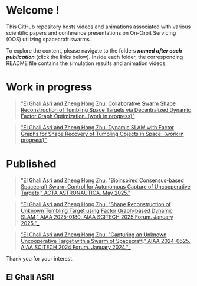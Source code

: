 # Welcome !

This GitHub repository hosts videos and animations associated with various scientific papers and conference presentations on On-Orbit Servicing (OOS) utilizing spacecraft swarms.

To explore the content, please navigate to the folders ***named after each publication*** (click the links below). Inside each folder, the corresponding README file contains the simulation results and animation videos.

# Work in progress

>["El Ghali Asri and Zheng Hong Zhu. Collaborative Swarm Shape Reconstruction of Tumbling Space Targets via Decentralized Dynamic Factor Graph Optimization. (work in progress)"](https://github.com/Pontmousse/Spacecraft-Swarm-OOS/tree/main/Collaborative%20Swarm%20Shape%20Reconstruction%20of%20Tumbling%20Space%20Targets%20via%20Decentralized%20Dynamic%20Factor%20Graph%20Optimization)

>["El Ghali Asri and Zheng Hong Zhu. Dynamic SLAM with Factor Graphs for Shape Recovery of Tumbling Objects in Space. (work in progress)"](https://github.com/Pontmousse/Spacecraft-Swarm-OOS/tree/main/Dynamic%20SLAM%20with%20Factor%20Graphs%20for%20Shape%20Recovery%20of%20Tumbling%20Objects%20in%20Space)

# Published

>["El Ghali Asri and Zheng Hong Zhu. "Bioinspired Consensus-based Spacecraft Swarm Control for Autonomous Capture of Uncooperative Targets," ACTA ASTRONAUTICA. May 2025." ](https://github.com/Pontmousse/Spacecraft-Swarm-OOS/tree/main/Spacecraft%20Swarming%20for%20Tumbling%20Target%20Capture%20with%20Decentralized%20Behavioral%20Control%20(3D%20version))

>["El Ghali Asri and Zheng Hong Zhu. "Shape Reconstruction of Unknown Tumbling Target using Factor Graph-based Dynamic SLAM," AIAA 2025-0180. AIAA SCITECH 2025 Forum. January 2025."_](https://github.com/Pontmousse/Spacecraft-Swarm-OOS/tree/main/Shape%20Reconstruction%20of%20Unknown%20Tumbling%20Target%20using%20Factor%20Graph-based%20Dynamic%20SLAM)

>["El Ghali Asri and Zheng Hong Zhu. "Capturing an Unknown Uncooperative Target with a Swarm of Spacecraft," AIAA 2024-0625. AIAA SCITECH 2024 Forum. January 2024."_](https://github.com/Pontmousse/Spacecraft-Swarm-OOS/tree/main/Capturing%20an%20Unknown%20Uncooperative%20Target%20with%20a%20Swarm%20of%20Spacecraft%20(2D%20version))

Thank you for your interest.

## El Ghali ASRI
